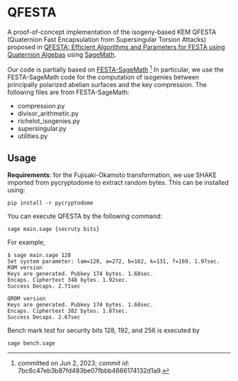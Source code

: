 # QFESTA

A proof-of-concept implementation of the isogeny-based KEM
QFESTA (Quaternion Fast Encapsulation from Supersingular Torsion Attacks)
proposed in [QFESTA: Efficient Algorithms and Parameters for FESTA using Quaternion Algebas](https://eprint.iacr.org/2023/***.pdf)
using [SageMath](https://www.sagemath.org).

Our code is partially based on 
[FESTA-SageMath](https://github.com/FESTA-PKE/FESTA-SageMath/tree/main) [^1]
In particular, we use the FESTA-SageMath code for
the computation of isogenies between principally polarized abelian surfaces
and the key compression.
The following files are from FESTA-SageMath:
- compression.py
- divisor_arithmetic.py
- richelot_isogenies.py
- supersingular.py
- utilities.py

[^1]: committed on Jun 2, 2023; *commit id*: 7bc6c47eb3b87fd483be07fbbb4666174132d1a9.

## Usage
**Requirements**:
for the Fujisaki-Okamoto transformation,
we use SHAKE imported from pycryptodome to extract random bytes. This can be installed using:
```
pip install -r pycryptodome
```

You can execute QFESTA by the following command:
```
sage main.sage {secruty bits}
```
For example,
```
$ sage main.sage 128
Set system parameter: lam=128, a=272, b=162, k=131, f=169. 1.97sec.
ROM version
Keys are generated. Pubkey 174 bytes. 1.68sec.
Encaps. Ciphertext 348 bytes. 1.92sec.
Success Decaps. 2.71sec

QROM version
Keys are generated. Pubkey 174 bytes. 1.68sec.
Encaps. Ciphertext 382 bytes. 1.87sec.
Success Decaps. 2.67sec
```

Bench mark test for security bits 128, 192, and 256 is executed by
```
sage bench.sage
```

